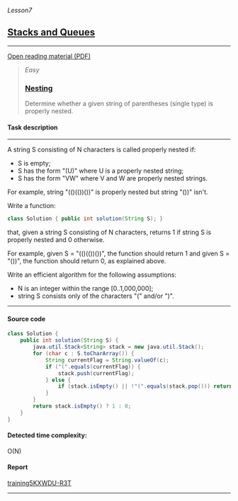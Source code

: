 _Lesson7_
## [Stacks and Queues](https://app.codility.com/programmers/lessons/7-stacks_and_queues/)
***
[Open reading material (PDF)](https://codility.com/media/train/5-Stacks.pdf)

> _Easy_
> ### [Nesting](https://app.codility.com/programmers/lessons/7-stacks_and_queues/nesting/)
> Determine whether a given string of parentheses (single type) is properly nested.



#### Task description
***
A string S consisting of N characters is called properly nested if:

* S is empty;
* S has the form "(U)" where U is a properly nested string;
* S has the form "VW" where V and W are properly nested strings.

For example, string "(()(())())" is properly nested but string "())" isn't.

Write a function:
```java
class Solution { public int solution(String S); }
```

that, given a string S consisting of N characters, returns 1 if string S is properly nested and 0 otherwise.

For example, given S = "(()(())())", the function should return 1 and given S = "())", the function should return 0, as explained above.

Write an efficient algorithm for the following assumptions:

* N is an integer within the range [0..1,000,000];
* string S consists only of the characters "(" and/or ")".

***

#### Source code
```java
class Solution {
    public int solution(String S) {
        java.util.Stack<String> stack = new java.util.Stack();
        for (char c : S.toCharArray()) {
            String currentFlag = String.valueOf(c);
            if ("(".equals(currentFlag)) {
                stack.push(currentFlag);
            } else {
                if (stack.isEmpty() || !"(".equals(stack.pop())) return 0;
            }
        }
        return stack.isEmpty() ? 1 : 0;
    }
}
```

#### Detected time complexity:
O(N)

#### Report
[training5KXWDU-R3T](https://app.codility.com/demo/results/training5KXWDU-R3T/)

***
